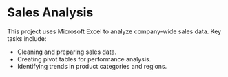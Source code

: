 # Sales Analysis
This project uses Microsoft Excel to analyze company-wide sales data. Key tasks include:
- Cleaning and preparing sales data.
- Creating pivot tables for performance analysis.
- Identifying trends in product categories and regions.
